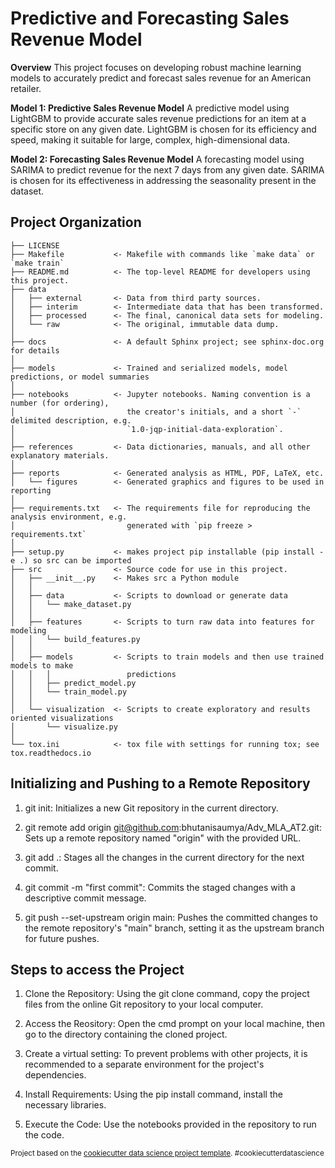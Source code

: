 Predictive and Forecasting Sales Revenue Model
==============================
**Overview**
This project focuses on developing robust machine learning models to accurately predict and forecast sales revenue for an American retailer.

**Model 1: Predictive Sales Revenue Model** 
A predictive model using LightGBM to provide accurate sales revenue predictions for an item at a specific store on any given date. LightGBM is chosen for its efficiency and speed, making it suitable for large, complex, high-dimensional data.

**Model 2: Forecasting Sales Revenue Model** 
A forecasting model using SARIMA to predict revenue for the next 7 days from any given date. SARIMA is chosen for its effectiveness in addressing the seasonality present in the dataset.

Project Organization
------------

    ├── LICENSE
    ├── Makefile           <- Makefile with commands like `make data` or `make train`
    ├── README.md          <- The top-level README for developers using this project.
    ├── data
    │   ├── external       <- Data from third party sources.
    │   ├── interim        <- Intermediate data that has been transformed.
    │   ├── processed      <- The final, canonical data sets for modeling.
    │   └── raw            <- The original, immutable data dump.
    │
    ├── docs               <- A default Sphinx project; see sphinx-doc.org for details
    │
    ├── models             <- Trained and serialized models, model predictions, or model summaries
    │
    ├── notebooks          <- Jupyter notebooks. Naming convention is a number (for ordering),
    │                         the creator's initials, and a short `-` delimited description, e.g.
    │                         `1.0-jqp-initial-data-exploration`.
    │
    ├── references         <- Data dictionaries, manuals, and all other explanatory materials.
    │
    ├── reports            <- Generated analysis as HTML, PDF, LaTeX, etc.
    │   └── figures        <- Generated graphics and figures to be used in reporting
    │
    ├── requirements.txt   <- The requirements file for reproducing the analysis environment, e.g.
    │                         generated with `pip freeze > requirements.txt`
    │
    ├── setup.py           <- makes project pip installable (pip install -e .) so src can be imported
    ├── src                <- Source code for use in this project.
    │   ├── __init__.py    <- Makes src a Python module
    │   │
    │   ├── data           <- Scripts to download or generate data
    │   │   └── make_dataset.py
    │   │
    │   ├── features       <- Scripts to turn raw data into features for modeling
    │   │   └── build_features.py
    │   │
    │   ├── models         <- Scripts to train models and then use trained models to make
    │   │   │                 predictions
    │   │   ├── predict_model.py
    │   │   └── train_model.py
    │   │
    │   └── visualization  <- Scripts to create exploratory and results oriented visualizations
    │       └── visualize.py
    │
    └── tox.ini            <- tox file with settings for running tox; see tox.readthedocs.io


**Initializing and Pushing to a Remote Repository**
--------------------------------------------------------

1. git init: Initializes a new Git repository in the current directory.

2. git remote add origin git@github.com:bhutanisaumya/Adv_MLA_AT2.git: Sets up a remote repository named "origin" with the provided URL.

3. git add .: Stages all the changes in the current directory for the next commit.

4. git commit -m "first commit": Commits the staged changes with a descriptive commit message.

5. git push --set-upstream origin main: Pushes the committed changes to the remote repository's "main" branch, setting it as the upstream branch for future pushes.



**Steps to access the Project**
--------------------------------

1. Clone the Repository: Using the git clone command, copy the project files from the online Git repository to your local computer.

2. Access the Reository: Open the cmd prompt on your local machine, then go to the directory containing the cloned project.

3. Create a virtual setting: To prevent problems with other projects, it is recommended to a separate environment for the project's dependencies.

4. Install Requirements: Using the pip install command, install the necessary libraries.

5. Execute the Code: Use the notebooks provided in the repository to run the code.



<p><small>Project based on the <a target="_blank" href="https://drivendata.github.io/cookiecutter-data-science/">cookiecutter data science project template</a>. #cookiecutterdatascience</small></p>
